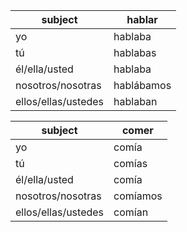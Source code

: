 




| subject | hablar|
|---------|-------|
|   yo    | hablaba|
|tú        | hablabas|
|él/ella/usted  | hablaba |
|nosotros/nosotras| hablábamos|
|ellos/ellas/ustedes| hablaban|




|subject | comer|
|--------|------|
| yo     |comía|
|tú       |comías|
|él/ella/usted| comía|
|nosotros/nosotras| comíamos|
|ellos/ellas/ustedes|comían|
